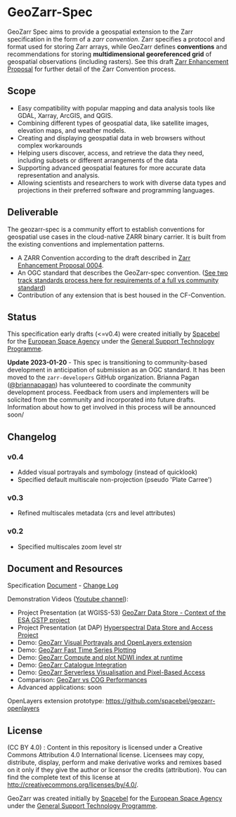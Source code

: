 # GeoZarr-Spec

GeoZarr Spec aims to provide a geospatial extension to the Zarr specification in the form of a _zarr convention_. Zarr specifies a protocol and format used for storing Zarr arrays, while GeoZarr defines **conventions** and recommendations for storing **multidimensional georeferenced grid** of geospatial observations (including rasters). See this draft [Zarr Enhancement Proposal](https://github.com/zarr-developers/zeps/pull/28/files?short_path=53e442a#diff-53e442aa938ca18ba1a94f845f264c5df0e4650f8f6abda856c3cd819f70abca) for further detail of the Zarr Convention process.

## Scope

* Easy compatibility with popular mapping and data analysis tools like GDAL, Xarray, ArcGIS, and QGIS.
* Combining different types of geospatial data, like satellite images, elevation maps, and weather models.
* Creating and displaying geospatial data in web browsers without complex workarounds
* Helping users discover, access, and retrieve the data they need, including subsets or different arrangements of the data
* Supporting advanced geospatial features for more accurate data representation and analysis.
* Allowing scientists and researchers to work with diverse data types and projections in their preferred software and programming languages.

## Deliverable

The geozarr-spec is a community effort to establish conventions for geospatial use cases in the cloud-native ZARR binary carrier. It is built from the existing conventions and implementation patterns. 

* A ZARR Convention according to the draft described in [Zarr Enhancement Proposal 0004](https://github.com/zarr-developers/zeps/pull/28/files?short_path=53e442a#diff-53e442aa938ca18ba1a94f845f264c5df0e4650f8f6abda856c3cd819f70abca). 
* An OGC standard that describes the GeoZarr-spec convention. ([See two track standards process here for requirements of a full vs community standard](https://docs.opengeospatial.org/pol/05-020r27/05-020r27.html#the-two-track-standards-process-characteristics))
* Contribution of any extension that is best housed in the CF-Convention.

## Status

This specification early drafts (<=v0.4) were created initially by [Spacebel](https://www.spacebel.com/) for the [European Space Agency](https://esa.int) under the [General Support Technology Programme](http://www.esa.int/Enabling_Support/Space_Engineering_Technology/Shaping_the_Future/About_the_General_Support_Technology_Programme_GSTP).

**Update 2023-01-20** - This spec is transitioning to community-based development in anticipation of submission as an OGC standard. It has been moved to the `zarr-developers` GitHub organization. Brianna Pagan ([@briannapagan](https://github.com/briannapagan)) has volunteered to coordinate the community development process.
Feedback from users and implementers will be solicited from the community and incorporated into future drafts.
Information about how to get involved in this process will be announced soon/

## Changelog

### v0.4 

* Added visual portrayals and symbology (instead of quicklook)
* Specified default multiscale non-projection (pseudo 'Plate Carree')

### v0.3

* Refined multiscales metadata (crs and level attributes)

### v0.2

* Specified multiscales zoom level str

## Document and Resources

Specification [Document](geozarr-spec.md) - [Change Log](https://github.com/christophenoel/geozarr-spec/wiki)

Demonstration Videos ([Youtube channel](https://youtube.com/playlist?list=PLzPGC4s5HQOPdeLoK1MXK6gEa1x2Az8Dn)):
- Project Presentation (at WGISS-53) [GeoZarr Data Store - Context of the ESA GSTP project](https://youtu.be/NYhh66EstnY)
- Project Presentation (at DAP) [Hyperspectral Data Store and Access Project](https://youtu.be/CfmPppVR-o4)
- Demo: [GeoZarr Visual Portrayals and OpenLayers extension](https://youtu.be/IKURmv6CVGU)
- Demo: [GeoZarr Fast Time Series Plotting](https://youtu.be/Nt1URJqW71o)
- Demo: [GeoZarr Compute and plot NDWI index at runtime](https://youtu.be/UP0DjphdZgM)
- Demo: [GeoZarr Catalogue Integration](https://youtu.be/Nlbo3FJH8lo)
- Demo: [GeoZarr Serverless Visualisation and Pixel-Based Access](https://youtu.be/sKlejJcPKqQ)
- Comparison: [GeoZarr vs COG Performances](https://youtu.be/KGC8mLqlsCs)
- Advanced applications: soon

OpenLayers extension prototype: https://github.com/spacebel/geozarr-openlayers 



## License

(CC BY 4.0) : Content in this repository is licensed under a Creative Commons Attribution 4.0 International  license. Licensees may copy, distribute, display, perform and make derivative works and remixes based on it only if they give the author or licensor the credits (attribution). You can find the complete text of this license at http://creativecommons.org/licenses/by/4.0/.

GeoZarr was created initially by [Spacebel](https://www.spacebel.com/) for the [European Space Agency](https://esa.int) under the [General Support Technology Programme](http://www.esa.int/Enabling_Support/Space_Engineering_Technology/Shaping_the_Future/About_the_General_Support_Technology_Programme_GSTP).
